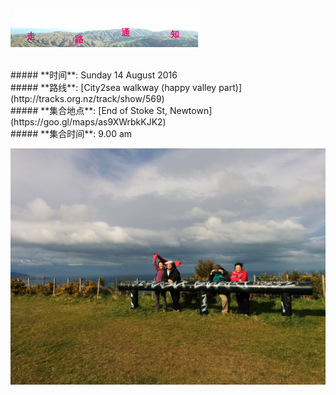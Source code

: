 ![skyline](_images/skyline2.png)

<br/>
##### **时间**: Sunday 14 August 2016
<br/>
##### **路线**: [City2sea walkway (happy valley part)](http://tracks.org.nz/track/show/569)
<br/>
##### **集合地点**: [End of Stoke St, Newtown](https://goo.gl/maps/as9XWrbkKJK2)
<br/>
##### **集合时间**: 9.00 am 

<br/>





![city2sea6](_images/city2sea6.jpg)
